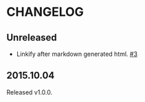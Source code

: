 # CHANGELOG

## Unreleased

- Linkify after markdown generated html. [#3](https://github.com/jollygoodcode/html-pipeline-linkify_github/pull/3/)

## 2015.10.04

Released v1.0.0.

